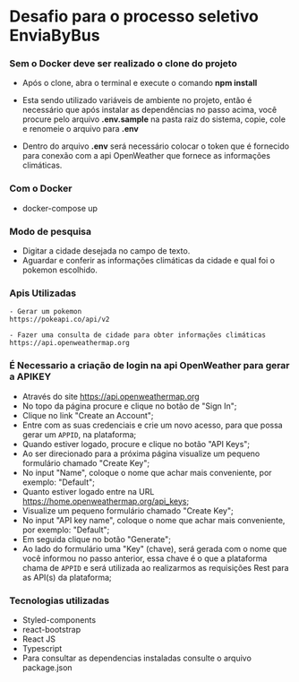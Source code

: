 # Desafio para o processo seletivo EnviaByBus

### Sem o Docker deve ser realizado o clone do projeto

- Após o clone, abra o terminal e execute o comando <b>npm install</b>

- Esta sendo utilizado variáveis de ambiente no projeto, então é necessário que após instalar as dependências no passo acima,
 você procure pelo arquivo <b>.env.sample</b> na pasta raiz do sistema, copie, cole e renomeie o arquivo para <b>.env</b>

- Dentro do arquivo <b>.env</b> será necessário colocar o token que é fornecido para conexão com a api OpenWeather que fornece as informações climáticas.

### Com o Docker

- docker-compose up

### Modo de pesquisa

- Digitar a cidade desejada no campo de texto.
- Aguardar e conferir as informações climáticas da cidade e qual foi o pokemon escolhido.

### Apis Utilizadas 

```
- Gerar um pokemon
https://pokeapi.co/api/v2

- Fazer uma consulta de cidade para obter informações climáticas
https://api.openweathermap.org

```

### É Necessario a criação de login na api OpenWeather para gerar a APIKEY
- Através do site https://api.openweathermap.org
- No topo da página procure e clique no botão de "Sign In";
- Clique no link "Create an Account";
- Entre com as suas credenciais e crie um novo acesso, para que possa gerar um `APPID`, na plataforma;
- Quando estiver logado, procure e clique no botão "API Keys";
- Ao ser direcionado para a próxima página visualize um pequeno formulário chamado "Create Key";
- No input "Name", coloque o nome que achar mais conveniente, por exemplo: "Default";
- Quanto estiver logado entre na URL https://home.openweathermap.org/api_keys;
- Visualize um pequeno formulário chamado "Create Key";
- No input "API key name", coloque o nome que achar mais conveniente, por exemplo: "Default";
- Em seguida clique no botão "Generate";
- Ao lado do formulário uma "Key" (chave), será gerada com o nome que você informou no passo anterior, essa chave é o que a plataforma chama de `APPID` e será utilizada ao realizarmos as requisições Rest para as API(s) da plataforma;

### Tecnologias utilizadas 
- Styled-components
- react-bootstrap
- React JS
- Typescript
- Para consultar as dependencias instaladas consulte o arquivo package.json

